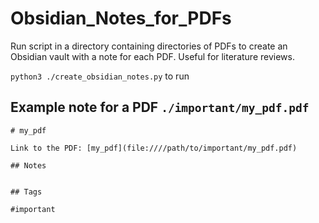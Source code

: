 # Obsidian_Notes_for_PDFs
Run script in a directory containing directories of PDFs to create an Obsidian vault with a note for each PDF. Useful for literature reviews.

`python3 ./create_obsidian_notes.py` to run

## Example note for a PDF `./important/my_pdf.pdf`

```
# my_pdf

Link to the PDF: [my_pdf](file:////path/to/important/my_pdf.pdf)

## Notes


## Tags

#important
```

